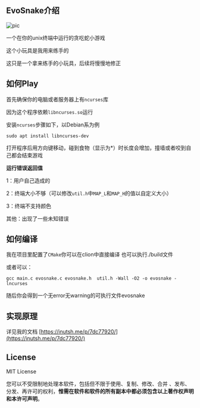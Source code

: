 ## EvoSnake介绍

![pic](https://ghproxy.com/raw.githubusercontent.com/NutshellEOF/EvoSnake/main/pic/Snipaste_2022-11-07_23-19-15.png)

一个在你的unix终端中运行的贪吃蛇小游戏

这个小玩具是我用来练手的

这只是一个拿来练手的小玩具，后续将慢慢地修正

## 如何Play

首先确保你的电脑或者服务器上有`ncurses`库

因为这个程序依赖`libncurses.so`运行

安装`ncurses`步骤如下，以Debian系为例

```shell
sudo apt install libncurses-dev
```

打开程序后用方向键移动，碰到食物（显示为*）时长度会增加，撞墙或者咬到自己都会结束游戏

**运行错误返回值**

1：用户自己造成的

2：终端大小不够（可以修改`util.h`中`MAP_L`和`MAP_H`的值以自定义大小）

3：终端不支持颜色

其他：出现了一些未知错误

## 如何编译

我在项目里配置了`CMake`你可以在clion中直接编译
也可以执行./build文件

或者可以：

```
gcc main.c evosnake.c evosnake.h  util.h -Wall -O2 -o evosnake -lncurses
```

随后你会得到一个无error无warning的可执行文件evosnake

## 实现原理

详见我的文档 [https://inutsh.me/p/7dc77920/](https://inutsh.me/p/7dc77920/)

## License

MIT License

您可以不受限制地处理本软件，包括但不限于使用、复制、修改、合并 、发布、分发、再许可的权利，**惟需在软件和软件的所有副本中都必须包含以上著作权声明和本许可声明**。

